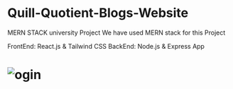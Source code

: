 # Quill-Quotient-Blogs-Website
MERN STACK university Project
We have used MERN stack for this Project 


FrontEnd: React.js & Tailwind CSS
BackEnd: Node.js & Express App


# ![ogin](https://github.com/AdiiCode7/Quill-Quotient-Blogs-Website/assets/143279633/f6b20dab-9443-410b-9179-c85e25b94a08)
